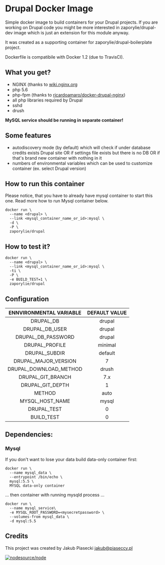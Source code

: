 Drupal Docker Image
=============================

Simple docker image to build containers for your Drupal projects. If you are working on Drupal code you might be more interested in zaporylie/drupal-dev image which is just an extension for this module anyway.

It was created as a supporting container for zaporylie/drupal-boilerplate project.

Dockerfile is compatibile with Docker 1.2 (due to TravisCI).

## What you get?

* NGINX (thanks to [wiki.nginx.org](http://wiki.nginx.org/Drupal)
* php 5.6
* php-fpm (thanks to [ricardoamaro/docker-drupal-nginx](https://github.com/ricardoamaro/docker-drupal-nginx))
* all php libraries required by Drupal
* sshd
* drush

**MySQL service should be running in separate container!**

## Some features

* autodiscovery mode (by default) which will check if under database credits exists Drupal site OR if settings file exists but there is no DB OR if that's brand new container with nothing in it
* numbers of environmental variables which can be used to customize container (ex. select Drupal version)


## How to run this container

Please notice, that you have to already have mysql container to start this one. Read more how to run Mysql container below.

````
docker run \
  --name <drupal> \
  --link <mysql_container_name_or_id>:mysql \
  -d \
  -P \
  zaporylie/drupal
````

## How to test it?

````
docker run \
  --name <drupal> \
  --link <mysql_container_name_or_id>:mysql \
  -ti \
  -P \
  -e BUILD_TEST=1 \
  zaporylie/drupal
````

## Configuration

| ENNVIRONMENTAL VARIABLE  |  DEFAULT VALUE |
|:-:|:-:|
| DRUPAL_DB | drupal |
| DRUPAL_DB_USER | drupal |
| DRUPAL_DB_PASSWORD | drupal |
| DRUPAL_PROFILE | minimal |
| DRUPAL_SUBDIR | default |
| DRUPAL_MAJOR_VERSION | 7 |
| DRUPAL_DOWNLOAD_METHOD | drush |
| DRUPAL_GIT_BRANCH | 7.x |
| DRUPAL_GIT_DEPTH | 1 |
| METHOD | auto |
| MYSQL_HOST_NAME | mysql |
| DRUPAL_TEST | 0 |
| BUILD_TEST | 0 |

## Dependencies:

### Mysql

If you don't want to lose your data build data-only container first:

````
docker run \
  --name mysql_data \
  --entrypoint /bin/echo \
  mysql:5.5 \
  MYSQL data-only container
````

... then container with running mysqld process ...

````
docker run \
  --name mysql_service\
  -e MYSQL_ROOT_PASSWORD=<mysecretpassword> \
  --volumes-from mysql_data \
  -d mysql:5.5
````

## Credits

This project was created by Jakub Piasecki <jakub@piaseccy.pl>

[![nodesource/node](http://dockeri.co/image/zaporylie/drupal)](https://registry.hub.docker.com/u/zaporylie/drupal/)
